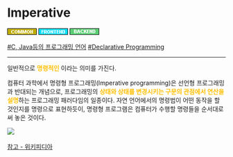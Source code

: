 
# Imperative

![Common](../../2TAT1C/Label_Common.png)
![Frontend](../../2TAT1C/Label_Frontend.png)
![Backend](../../2TAT1C/Label_Backend.png)

<a href="">#C, Java등의 프로그래밍 언어</a>
<a href="https://github.com/MoonSupport/DICTIONARY/blob/master/DIC/D/Declarative.md">#Declarative Programming</a>

---

일반적으로 <span style="color:#FFBF00; font-weight:bold;">명령적인</span> 이라는 의미를 가진다.

컴퓨터 과학에서 명령형 프로그래밍(Imperative programming)은 선언형 프로그래밍과 반대되는 개념으로, 프로그래밍의 <span style="color:#FFBF00; font-weight:bold;">상태와 상태를 변경시키는 구문의 관점에서 연산을 설명</span>하는 프로그래밍 패러다임의 일종이다. 자연 언어에서의 명령법이 어떤 동작을 할 것인지를 명령으로 표현하듯이, 명령형 프로그램은 컴퓨터가 수행할 명령들을 순서대로 써 놓은 것이다.

<img src="https://user-images.githubusercontent.com/41575415/98444362-9b376380-2154-11eb-8992-f5361159d2d7.png" />

<a href="https://ko.wikipedia.org/wiki/%EB%AA%85%EB%A0%B9%ED%98%95_%ED%94%84%EB%A1%9C%EA%B7%B8%EB%9E%98%EB%B0%8D">참고 - 위키피디아</a>

